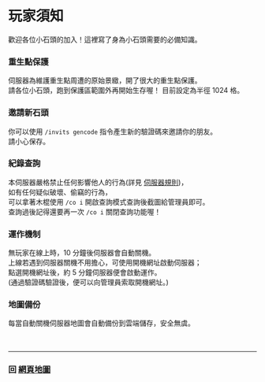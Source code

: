 # 玩家須知
歡迎各位小石頭的加入！這裡寫了身為小石頭需要的必備知識。

### 重生點保護
伺服器為維護重生點周遭的原始景緻，開了很大的重生點保護。  
請各位小石頭，跑到保護區範圍外再開始生存喔！
目前設定為半徑 1024 格。

### 邀請新石頭
你可以使用 `/invits gencode` 指令產生新的驗證碼來邀請你的朋友。  
請小心保存。

### 紀錄查詢
本伺服器嚴格禁止任何影響他人的行為(詳見 [伺服器規則](https://rock-mc.github.io/rule/))，  
如有任何疑似破壞、偷竊的行為，  
可以拿著木棍使用 `/co i` 開啟查詢模式查詢後截圖給管理員即可。  
查詢過後記得還要再一次 `/co i` 關閉查詢功能喔！

### 運作機制
無玩家在線上時，10 分鐘後伺服器會自動關機。  
上線若遇到伺服器關機不用擔心，可使用開機網址啟動伺服器；  
點選開機網址後，約 5 分鐘伺服器便會啟動運作。  
(通過驗證碼驗證後，便可以向管理員索取開機網址。)  
  
### 地圖備份
每當自動關機伺服器地圖會自動備份到雲端儲存，安全無虞。
<br>
<br>
<br>

------

### 回 [網頁地圖](https://rock-mc.github.io/sitemap/)  
